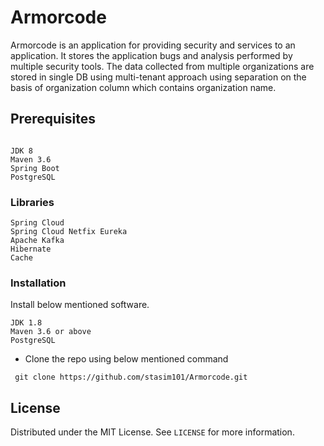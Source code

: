 # Armorcode
Armorcode is an application for providing security and services to an application. It stores the application bugs and analysis performed by multiple security tools.
The data collected from multiple organizations are stored in single DB using multi-tenant approach using separation on the basis of organization column which contains organization name.

## Prerequisites
```

JDK 8
Maven 3.6
Spring Boot
PostgreSQL
```
### Libraries
```
Spring Cloud
Spring Cloud Netfix Eureka
Apache Kafka
Hibernate
Cache
```
### Installation
Install below mentioned software.
```
JDK 1.8
Maven 3.6 or above
PostgreSQL
```

 - Clone the repo using below mentioned command
```
 git clone https://github.com/stasim101/Armorcode.git
```

## License
Distributed under the MIT License. See `LICENSE` for more information.
